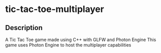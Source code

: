 # tic-tac-toe-multiplayer
## Description
A Tic Tac Toe game made using C++ with GLFW and Photon Engine
This game uses Photon Engine to host the multiplayer capabilities
